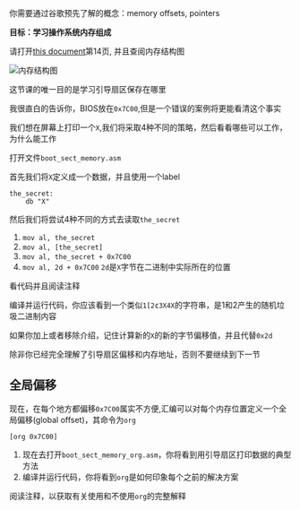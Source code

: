 你需要通过谷歌预先了解的概念：memory offsets, pointers

**目标：学习操作系统内存组成**

请打开[this document](http://www.cs.bham.ac.uk/~exr/lectures/opsys/10_11/lectures/os-dev.pdf)第14页, 并且查阅内存结构图

![内存结构图](https://gitee.com/ixnzone/img-bed/raw/master/2021/03/05/20210305173850.png)

这节课的唯一目的是学习引导扇区保存在哪里

我很直白的告诉你，BIOS放在`0x7C00`,但是一个错误的案例将更能看清这个事实

我们想在屏幕上打印一个`X`,我们将采取4种不同的策略，然后看看哪些可以工作，为什么能工作

打开文件`boot_sect_memory.asm`

首先我们将`X`定义成一个数据，并且使用一个label
```armasm
the_secret:
    db "X"
```
然后我们将尝试4种不同的方式去读取`the_secret`
1. `mov al, the_secret`
2. `mov al, [the_secret]`
3. `mov al, the_secret + 0x7C00`
4. `mov al, 2d + 0x7C00` `2d`是`X`字节在二进制中实际所在的位置

看代码并且阅读注释

编译并运行代码，你应该看到一个类似`1[2¢3X4X`的字符串，是1和2产生的随机垃圾二进制内容

如果你加上或者移除介绍，记住计算新的`X`的新的字节偏移值，并且代替`0x2d`

除非你已经完全理解了引导扇区偏移和内存地址，否则不要继续到下一节

## 全局偏移
现在，在每个地方都偏移`0x7C00`属实不方便,汇编可以对每个内存位置定义一个全局偏移(global offset)，其命令为`org`
```armasm
[org 0x7C00]
```

1. 现在去打开`boot_sect_memory_org.asm`，你将看到用引导扇区打印数据的典型方法
2. 编译并运行代码，你将看到`org`是如何印象每个之前的解决方案

阅读注释，以获取有关使用和不使用`org`的完整解释

